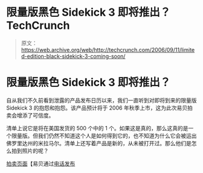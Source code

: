# 限量版黑色 Sidekick 3 即将推出？TechCrunch

> 原文：<https://web.archive.org/web/http://techcrunch.com/2006/09/11/limited-edition-black-sidekick-3-coming-soon/>

# 限量版黑色 Sidekick 3 即将推出？

自从我们不久前看到泄露的产品发布日历以来，我们一直听到对即将到来的限量版 Sidekick 3 的抱怨和抱怨。该产品预计将于 2006 年秋季上市，这为此次易贝拍卖会增添了可信度。

清单上说它是将在美国发货的 500 个中的 1 个。如果这是真的，那么这真的是一个限量版。但我们仍然不知道这个人是如何得到它的，也不知道为什么它会被运出佛罗里达州的米拉马尔。清单上还写着产品是新的，从未被打开过。那么他们是怎么拍到照片的呢？

[拍卖页面](https://web.archive.org/web/20130627210851/http://cgi.ebay.ca/Brand-New-Black-T-Mobile-Sidekick-3-Unlocked-Very-Rare_W0QQitemZ190030183408QQihZ009QQcategoryZ64355QQssPageNameZWDVWQQrdZ1QQcmdZViewItem)【易贝通过[电话发布](https://web.archive.org/web/20130627210851/http://phonelaunch.com/2006/09/11/black-limited-edition-sidekick-3/)
